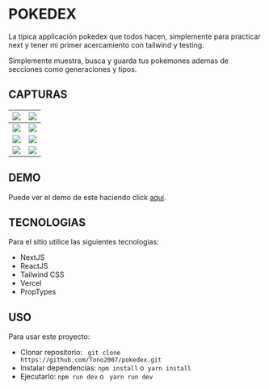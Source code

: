 # **POKEDEX**

La típica applicación pokedex que todos hacen, simplemente para practicar next  y tener mi primer acercamiento con tailwind y testing.

Simplemente muestra, busca y guarda tus pokemones ademas de secciones como generaciones y tipos.

## **CAPTURAS**

| <img src="public/assets/screenshots/screenshot-1.webp" height="auto"/>  | <img src="public/assets/screenshots/screenshot-2.webp" height="auto"/>  |
| ------------- | ------------- |
| <img src="public/assets/screenshots/screenshot-3.webp" />   | <img src="public/assets/screenshots/screenshot-4.webp" />   |
| <img src="public/assets/screenshots/screenshot-5.webp" />   | <img src="public/assets/screenshots/screenshot-6.webp" />   |
| <img src="public/assets/screenshots/screenshot-7.webp" />   | <img src="public/assets/screenshots/screenshot-8.webp" />   |

## **DEMO**

Puede ver el demo de este haciendo click [aquí](https://pokedex-tono2007.vercel.app/).

## **TECNOLOGIAS**

Para el sitio utilice las siguientes tecnologias:

- NextJS
- ReactJS
- Tailwind CSS
- Vercel
- PropTypes

## **USO**

Para usar este proyecto:

- Clonar repositorio: ` git clone https://github.com/Tono2007/pokedex.git`
- Instalar dependencias: `npm install` o` yarn install`
- Ejecutarlo: `npm run dev` o ` yarn run dev`
